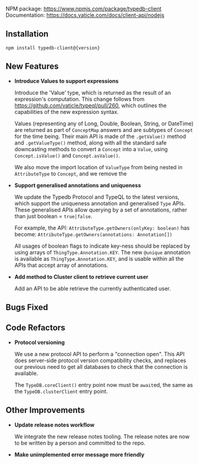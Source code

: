 NPM package: https://www.npmjs.com/package/typedb-client
Documentation: https://docs.vaticle.com/docs/client-api/nodejs

## Installation

```
npm install typedb-client@{version}
```


## New Features
- **Introduce Values to support expressions**
  
  Introduce the 'Value' type, which is returned as the result of an expression's computation. This change follows from https://github.com/vaticle/typeql/pull/260, which outlines the capabilities of the new expression syntax.
  
  Values (representing any of Long, Double, Boolean, String, or DateTime) are returned as part of `ConceptMap` answers and are subtypes of `Concept` for the time being. Their main API is made of the `.getValue()` method and `.getValueType()` method, along with all the standard safe downcasting methods to convert a `Concept` into a `Value`, using `Concept.isValue()` and `Concept.asValue()`.
  
  We also move the import location of `ValueType` from being nested in `AttributeType` to `Concept`, and we remove the 
  
  
- **Support generalised annotations and uniqueness**
  
  We update the Typedb Protocol and TypeQL to the latest versions, which support the uniqueness annotation and generalised `Type` APIs. These generalised APIs allow querying by a set of annotations, rather than just boolean = `true|false`.
  
  For example, the API: `AttributeType.getOwners(onlyKey: boolean)` has  become: `AttributeType.getOwners(annotations: Annotation[])`
  
  All usages of boolean flags to indicate key-ness should be replaced by using arrays of `ThingType.Annotation.KEY`. The new `@unique` annotation is available as `ThingType.Annotation.KEY`, and is usable within all the APIs that accept array of annotations.
  
  
  
- **Add method to Cluster client to retrieve current user**
  
  Add an API to be able retrieve the currently authenticated user.
  
  

## Bugs Fixed


## Code Refactors
- **Protocol versioning**
  
  We use a new protocol API to perform a "connection open". This API does server-side protocol version compatibility checks, and replaces our previous need to get all databases to check that the connection is available.
  
  The `TypeDB.coreClient()` entry point now must be `await`ed, the same as the `TypeDB.clusterClient` entry point.
  
  

## Other Improvements
- **Update release notes workflow**
  
  We integrate the new release notes tooling. The release notes are now to be written by a person and committed to the repo.
  
  
- **Make unimplemented error message more friendly**

    

